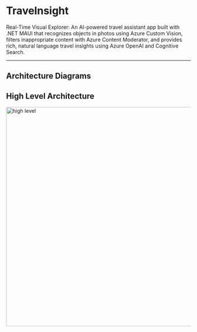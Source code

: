 # Travelnsight

Real-Time Visual Explorer: An AI-powered travel assistant app built with .NET MAUI that recognizes objects in photos using Azure Custom Vision, filters inappropriate content with Azure Content Moderator, and provides rich, natural language travel insights using Azure OpenAI and Cognitive Search.

---

## Architecture Diagrams

## High Level Architecture

<img width="1282" height="597" alt="high level" src="https://github.com/user-attachments/assets/4aafc66a-175c-49cf-8851-c1c60c557929" />

